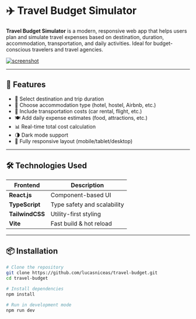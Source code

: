 # ✈️ Travel Budget Simulator

**Travel Budget Simulator** is a modern, responsive web app that helps users plan and simulate travel expenses based on destination, duration, accommodation, transportation, and daily activities. Ideal for budget-conscious travelers and travel agencies.

[![screenshot](https://your-video-or-image-url.com/preview.png)](https://drive.google.com/file/d/1rXwYv_GJV-f6akFOsTrEeqmiLZayl3yt/view?usp=sharing)

---

## 🧭 Features

- 📍 Select destination and trip duration
- 🏨 Choose accommodation type (hotel, hostel, Airbnb, etc.)
- 🚗 Include transportation costs (car rental, flight, etc.)
- 🍽 Add daily expense estimates (food, attractions, etc.)
- 📊 Real-time total cost calculation
- 🌗 Dark mode support
- 📱 Fully responsive layout (mobile/tablet/desktop)

---

## 🛠️ Technologies Used

| Frontend      | Description                    |
|---------------|--------------------------------|
| **React.js**  | Component-based UI             |
| **TypeScript**| Type safety and scalability    |
| **TailwindCSS** | Utility-first styling         |
| **Vite**      | Fast build & hot reload        |

---

## 📦 Installation

```bash
# Clone the repository
git clone https://github.com/lucasniceas/travel-budget.git
cd travel-budget

# Install dependencies
npm install

# Run in development mode
npm run dev

